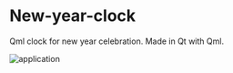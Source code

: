 # New-year-clock
Qml clock for new year celebration. Made in Qt with Qml.

![application](https://devwork.space/wp-content/uploads/2019/01/screen.png)
